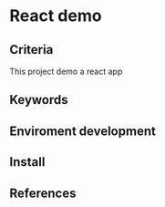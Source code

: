 # React demo

## Criteria
This project demo a react app

## Keywords

## Enviroment development

## Install

## References
